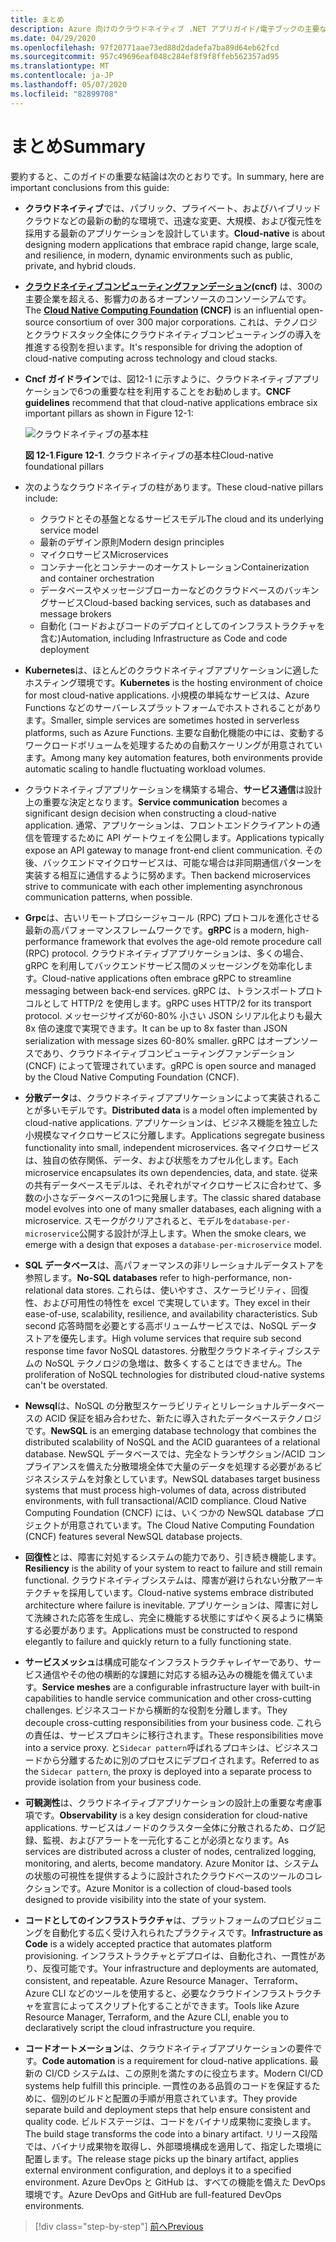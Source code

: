 ```yaml
---
title: まとめ
description: Azure 向けのクラウドネイティブ .NET アプリガイド/電子ブックの主要な結論の概要です。
ms.date: 04/29/2020
ms.openlocfilehash: 97f20771aae73ed88d2dadefa7ba89d64eb62fcd
ms.sourcegitcommit: 957c49696eaf048c284ef8f9f8ffeb562357ad95
ms.translationtype: MT
ms.contentlocale: ja-JP
ms.lasthandoff: 05/07/2020
ms.locfileid: "82899708"
---
```

# <a name="summary"></a><span data-ttu-id="faa8a-103">まとめ</span><span class="sxs-lookup"><span data-stu-id="faa8a-103">Summary</span></span>

<span data-ttu-id="faa8a-104">要約すると、このガイドの重要な結論は次のとおりです。</span><span class="sxs-lookup"><span data-stu-id="faa8a-104">In summary, here are important conclusions from this guide:</span></span>

- <span data-ttu-id="faa8a-105">**クラウドネイティブ**では、パブリック、プライベート、およびハイブリッドクラウドなどの最新の動的な環境で、迅速な変更、大規模、および復元性を採用する最新のアプリケーションを設計しています。</span><span class="sxs-lookup"><span data-stu-id="faa8a-105">**Cloud-native** is about designing modern applications that embrace rapid change, large scale, and resilience, in modern, dynamic environments such as public, private, and hybrid clouds.</span></span>

- <span data-ttu-id="faa8a-106">**[クラウドネイティブコンピューティングファンデーション](https://www.cncf.io/)(cncf)** は、300の主要企業を超える、影響力のあるオープンソースのコンソーシアムです。</span><span class="sxs-lookup"><span data-stu-id="faa8a-106">The **[Cloud Native Computing Foundation](https://www.cncf.io/) (CNCF)** is an influential open-source consortium of over 300 major corporations.</span></span> <span data-ttu-id="faa8a-107">これは、テクノロジとクラウドスタック全体にクラウドネイティブコンピューティングの導入を推進する役割を担います。</span><span class="sxs-lookup"><span data-stu-id="faa8a-107">It's responsible for driving the adoption of cloud-native computing across technology and cloud stacks.</span></span>

- <span data-ttu-id="faa8a-108">**Cncf ガイドライン**では、図12-1 に示すように、クラウドネイティブアプリケーションで6つの重要な柱を利用することをお勧めします。</span><span class="sxs-lookup"><span data-stu-id="faa8a-108">**CNCF guidelines** recommend that that cloud-native applications embrace six important pillars as shown in Figure 12-1:</span></span>

  ![クラウドネイティブの基本柱](./media/cloud-native-foundational-pillars.png)

  <span data-ttu-id="faa8a-110">**図 12-1**.</span><span class="sxs-lookup"><span data-stu-id="faa8a-110">**Figure 12-1**.</span></span> <span data-ttu-id="faa8a-111">クラウドネイティブの基本柱</span><span class="sxs-lookup"><span data-stu-id="faa8a-111">Cloud-native foundational pillars</span></span>

- <span data-ttu-id="faa8a-112">次のようなクラウドネイティブの柱があります。</span><span class="sxs-lookup"><span data-stu-id="faa8a-112">These cloud-native pillars include:</span></span>
  - <span data-ttu-id="faa8a-113">クラウドとその基盤となるサービスモデル</span><span class="sxs-lookup"><span data-stu-id="faa8a-113">The cloud and its underlying service model</span></span>
  - <span data-ttu-id="faa8a-114">最新のデザイン原則</span><span class="sxs-lookup"><span data-stu-id="faa8a-114">Modern design principles</span></span>
  - <span data-ttu-id="faa8a-115">マイクロサービス</span><span class="sxs-lookup"><span data-stu-id="faa8a-115">Microservices</span></span>
  - <span data-ttu-id="faa8a-116">コンテナー化とコンテナーのオーケストレーション</span><span class="sxs-lookup"><span data-stu-id="faa8a-116">Containerization and container orchestration</span></span>
  - <span data-ttu-id="faa8a-117">データベースやメッセージブローカーなどのクラウドベースのバッキングサービス</span><span class="sxs-lookup"><span data-stu-id="faa8a-117">Cloud-based backing services, such as databases and message brokers</span></span>
  - <span data-ttu-id="faa8a-118">自動化 (コードおよびコードのデプロイとしてのインフラストラクチャを含む)</span><span class="sxs-lookup"><span data-stu-id="faa8a-118">Automation, including Infrastructure as Code and code deployment</span></span>

- <span data-ttu-id="faa8a-119">**Kubernetes**は、ほとんどのクラウドネイティブアプリケーションに適したホスティング環境です。</span><span class="sxs-lookup"><span data-stu-id="faa8a-119">**Kubernetes** is the hosting environment of choice for most cloud-native applications.</span></span> <span data-ttu-id="faa8a-120">小規模の単純なサービスは、Azure Functions などのサーバーレスプラットフォームでホストされることがあります。</span><span class="sxs-lookup"><span data-stu-id="faa8a-120">Smaller, simple services are sometimes hosted in serverless platforms, such as Azure Functions.</span></span> <span data-ttu-id="faa8a-121">主要な自動化機能の中には、変動するワークロードボリュームを処理するための自動スケーリングが用意されています。</span><span class="sxs-lookup"><span data-stu-id="faa8a-121">Among many key automation features, both environments provide automatic scaling to handle fluctuating workload volumes.</span></span>

- <span data-ttu-id="faa8a-122">クラウドネイティブアプリケーションを構築する場合、**サービス通信**は設計上の重要な決定となります。</span><span class="sxs-lookup"><span data-stu-id="faa8a-122">**Service communication** becomes a significant design decision when constructing a cloud-native application.</span></span> <span data-ttu-id="faa8a-123">通常、アプリケーションは、フロントエンドクライアントの通信を管理するために API ゲートウェイを公開します。</span><span class="sxs-lookup"><span data-stu-id="faa8a-123">Applications typically expose an API gateway to manage front-end client communication.</span></span> <span data-ttu-id="faa8a-124">その後、バックエンドマイクロサービスは、可能な場合は非同期通信パターンを実装する相互に通信するように努めます。</span><span class="sxs-lookup"><span data-stu-id="faa8a-124">Then backend microservices strive to communicate with each other implementing asynchronous communication patterns, when possible.</span></span>

- <span data-ttu-id="faa8a-125">**Grpc**は、古いリモートプロシージャコール (RPC) プロトコルを進化させる最新の高パフォーマンスフレームワークです。</span><span class="sxs-lookup"><span data-stu-id="faa8a-125">**gRPC** is a modern, high-performance framework that evolves the age-old remote procedure call (RPC) protocol.</span></span> <span data-ttu-id="faa8a-126">クラウドネイティブアプリケーションは、多くの場合、gRPC を利用してバックエンドサービス間のメッセージングを効率化します。</span><span class="sxs-lookup"><span data-stu-id="faa8a-126">Cloud-native applications often embrace gRPC to streamline messaging between back-end services.</span></span> <span data-ttu-id="faa8a-127">gRPC は、トランスポートプロトコルとして HTTP/2 を使用します。</span><span class="sxs-lookup"><span data-stu-id="faa8a-127">gRPC uses HTTP/2 for its transport protocol.</span></span> <span data-ttu-id="faa8a-128">メッセージサイズが60-80% 小さい JSON シリアル化よりも最大8x 倍の速度で実現できます。</span><span class="sxs-lookup"><span data-stu-id="faa8a-128">It can be up to 8x faster than JSON serialization with message sizes 60-80% smaller.</span></span> <span data-ttu-id="faa8a-129">gRPC はオープンソースであり、クラウドネイティブコンピューティングファンデーション (CNCF) によって管理されています。</span><span class="sxs-lookup"><span data-stu-id="faa8a-129">gRPC is open source and managed by the Cloud Native Computing Foundation (CNCF).</span></span>

- <span data-ttu-id="faa8a-130">**分散データ**は、クラウドネイティブアプリケーションによって実装されることが多いモデルです。</span><span class="sxs-lookup"><span data-stu-id="faa8a-130">**Distributed data** is a model often implemented by cloud-native applications.</span></span> <span data-ttu-id="faa8a-131">アプリケーションは、ビジネス機能を独立した小規模なマイクロサービスに分離します。</span><span class="sxs-lookup"><span data-stu-id="faa8a-131">Applications segregate business functionality into small, independent microservices.</span></span> <span data-ttu-id="faa8a-132">各マイクロサービスは、独自の依存関係、データ、および状態をカプセル化します。</span><span class="sxs-lookup"><span data-stu-id="faa8a-132">Each microservice encapsulates its own dependencies, data, and state.</span></span> <span data-ttu-id="faa8a-133">従来の共有データベースモデルは、それぞれがマイクロサービスに合わせて、多数の小さなデータベースの1つに発展します。</span><span class="sxs-lookup"><span data-stu-id="faa8a-133">The classic shared database model evolves into one of many smaller databases, each aligning with a microservice.</span></span> <span data-ttu-id="faa8a-134">スモークがクリアされると、モデルを`database-per-microservice`公開する設計が浮上します。</span><span class="sxs-lookup"><span data-stu-id="faa8a-134">When the smoke clears, we emerge with a design that exposes a `database-per-microservice` model.</span></span>

- <span data-ttu-id="faa8a-135">**SQL データベース**は、高パフォーマンスの非リレーショナルデータストアを参照します。</span><span class="sxs-lookup"><span data-stu-id="faa8a-135">**No-SQL databases** refer to high-performance, non-relational data stores.</span></span> <span data-ttu-id="faa8a-136">これらは、使いやすさ、スケーラビリティ、回復性、および可用性の特性を excel で実現しています。</span><span class="sxs-lookup"><span data-stu-id="faa8a-136">They excel in their ease-of-use, scalability, resilience, and availability characteristics.</span></span> <span data-ttu-id="faa8a-137">Sub second 応答時間を必要とする高ボリュームサービスでは、NoSQL データストアを優先します。</span><span class="sxs-lookup"><span data-stu-id="faa8a-137">High volume services that require sub second response time favor NoSQL datastores.</span></span> <span data-ttu-id="faa8a-138">分散型クラウドネイティブシステムの NoSQL テクノロジの急増は、数多くすることはできません。</span><span class="sxs-lookup"><span data-stu-id="faa8a-138">The proliferation of NoSQL technologies for distributed cloud-native systems can't be overstated.</span></span>

- <span data-ttu-id="faa8a-139">**Newsql**は、NoSQL の分散型スケーラビリティとリレーショナルデータベースの ACID 保証を組み合わせた、新たに導入されたデータベーステクノロジです。</span><span class="sxs-lookup"><span data-stu-id="faa8a-139">**NewSQL** is an emerging database technology that combines the distributed scalability of NoSQL and the ACID guarantees of a relational database.</span></span> <span data-ttu-id="faa8a-140">NewSQL データベースでは、完全なトランザクション/ACID コンプライアンスを備えた分散環境全体で大量のデータを処理する必要があるビジネスシステムを対象としています。</span><span class="sxs-lookup"><span data-stu-id="faa8a-140">NewSQL databases target business systems that must process high-volumes of data, across distributed environments, with full transactional/ACID compliance.</span></span> <span data-ttu-id="faa8a-141">Cloud Native Computing Foundation (CNCF) には、いくつかの NewSQL database プロジェクトが用意されています。</span><span class="sxs-lookup"><span data-stu-id="faa8a-141">The Cloud Native Computing Foundation (CNCF) features several NewSQL database projects.</span></span>

- <span data-ttu-id="faa8a-142">**回復性**とは、障害に対処するシステムの能力であり、引き続き機能します。</span><span class="sxs-lookup"><span data-stu-id="faa8a-142">**Resiliency** is the ability of your system to react to failure and still remain functional.</span></span> <span data-ttu-id="faa8a-143">クラウドネイティブシステムは、障害が避けられない分散アーキテクチャを採用しています。</span><span class="sxs-lookup"><span data-stu-id="faa8a-143">Cloud-native systems embrace distributed architecture where failure is inevitable.</span></span> <span data-ttu-id="faa8a-144">アプリケーションは、障害に対して洗練された応答を生成し、完全に機能する状態にすばやく戻るように構築する必要があります。</span><span class="sxs-lookup"><span data-stu-id="faa8a-144">Applications must be constructed to respond elegantly to failure and quickly return to a fully functioning state.</span></span>

- <span data-ttu-id="faa8a-145">**サービスメッシュ**は構成可能なインフラストラクチャレイヤーであり、サービス通信やその他の横断的な課題に対応する組み込みの機能を備えています。</span><span class="sxs-lookup"><span data-stu-id="faa8a-145">**Service meshes** are a configurable infrastructure layer with built-in capabilities to handle service communication and other cross-cutting challenges.</span></span> <span data-ttu-id="faa8a-146">ビジネスコードから横断的な役割を分離します。</span><span class="sxs-lookup"><span data-stu-id="faa8a-146">They decouple cross-cutting responsibilities from your business code.</span></span> <span data-ttu-id="faa8a-147">これらの責任は、サービスプロキシに移行されます。</span><span class="sxs-lookup"><span data-stu-id="faa8a-147">These responsibilities move into a service proxy.</span></span> <span data-ttu-id="faa8a-148">と`Sidecar pattern`呼ばれるプロキシは、ビジネスコードから分離するために別のプロセスにデプロイされます。</span><span class="sxs-lookup"><span data-stu-id="faa8a-148">Referred to as the `Sidecar pattern`, the proxy is deployed into a separate process to provide isolation from your business code.</span></span>

- <span data-ttu-id="faa8a-149">**可観測性**は、クラウドネイティブアプリケーションの設計上の重要な考慮事項です。</span><span class="sxs-lookup"><span data-stu-id="faa8a-149">**Observability** is a key design consideration for cloud-native applications.</span></span> <span data-ttu-id="faa8a-150">サービスはノードのクラスター全体に分散されるため、ログ記録、監視、およびアラートを一元化することが必須となります。</span><span class="sxs-lookup"><span data-stu-id="faa8a-150">As services are distributed across a cluster of nodes, centralized logging, monitoring, and alerts, become mandatory.</span></span> <span data-ttu-id="faa8a-151">Azure Monitor は、システムの状態の可視性を提供するように設計されたクラウドベースのツールのコレクションです。</span><span class="sxs-lookup"><span data-stu-id="faa8a-151">Azure Monitor is a collection of cloud-based tools designed to provide visibility into the state of your system.</span></span>

- <span data-ttu-id="faa8a-152">**コードとしてのインフラストラクチャ**は、プラットフォームのプロビジョニングを自動化する広く受け入れられたプラクティスです。</span><span class="sxs-lookup"><span data-stu-id="faa8a-152">**Infrastructure as Code** is a widely accepted practice that automates platform provisioning.</span></span> <span data-ttu-id="faa8a-153">インフラストラクチャとデプロイは、自動化され、一貫性があり、反復可能です。</span><span class="sxs-lookup"><span data-stu-id="faa8a-153">Your infrastructure and deployments are automated, consistent, and repeatable.</span></span> <span data-ttu-id="faa8a-154">Azure Resource Manager、Terraform、Azure CLI などのツールを使用すると、必要なクラウドインフラストラクチャを宣言によってスクリプト化することができます。</span><span class="sxs-lookup"><span data-stu-id="faa8a-154">Tools like Azure Resource Manager, Terraform, and the Azure CLI, enable you to declaratively script the cloud infrastructure you require.</span></span>

- <span data-ttu-id="faa8a-155">**コードオートメーション**は、クラウドネイティブアプリケーションの要件です。</span><span class="sxs-lookup"><span data-stu-id="faa8a-155">**Code automation** is a requirement for cloud-native applications.</span></span> <span data-ttu-id="faa8a-156">最新の CI/CD システムは、この原則を満たすのに役立ちます。</span><span class="sxs-lookup"><span data-stu-id="faa8a-156">Modern CI/CD systems help fulfill this principle.</span></span> <span data-ttu-id="faa8a-157">一貫性のある品質のコードを保証するために、個別のビルドと配置の手順が用意されています。</span><span class="sxs-lookup"><span data-stu-id="faa8a-157">They provide separate build and deployment steps that help ensure consistent and quality code.</span></span> <span data-ttu-id="faa8a-158">ビルドステージは、コードをバイナリ成果物に変換します。</span><span class="sxs-lookup"><span data-stu-id="faa8a-158">The build stage transforms the code into a binary artifact.</span></span> <span data-ttu-id="faa8a-159">リリース段階では、バイナリ成果物を取得し、外部環境構成を適用して、指定した環境に配置します。</span><span class="sxs-lookup"><span data-stu-id="faa8a-159">The release stage picks up the binary artifact, applies external environment configuration, and deploys it to a specified environment.</span></span> <span data-ttu-id="faa8a-160">Azure DevOps と GitHub は、すべての機能を備えた DevOps 環境です。</span><span class="sxs-lookup"><span data-stu-id="faa8a-160">Azure DevOps and GitHub are full-featured DevOps environments.</span></span>

>[!div class="step-by-step"]
>[<span data-ttu-id="faa8a-161">前へ</span><span class="sxs-lookup"><span data-stu-id="faa8a-161">Previous</span></span>](application-bundles.md)
